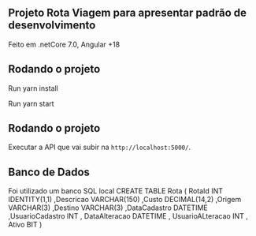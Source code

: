 ## Projeto Rota Viagem para apresentar padrão de desenvolvimento

Feito em .netCore 7.0, Angular +18


## Rodando o projeto

Run yarn install

Run yarn start

## Rodando o projeto
Executar a API que vai subir na `http://localhost:5000/`.

## Banco de Dados

Foi utilizado um banco SQL local 
CREATE TABLE Rota
(
	RotaId INT IDENTITY(1,1)
	,Descricao VARCHAR(150)
	,Custo DECIMAL(14,2)
	,Origem VARCHAR(3)
	,Destino VARCHAR(3)
	,DataCadastro DATETIME
	,UsuarioCadastro INT
	, DataAlteracao DATETIME
	, UsuarioALteracao INT
	, Ativo BIT
)



